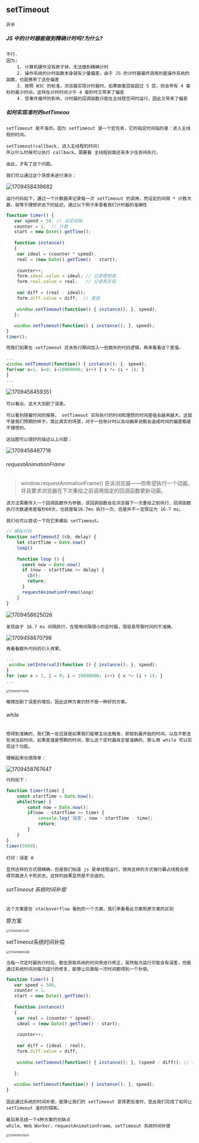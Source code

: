 ## setTimeout

```
异步
```

##### JS 中的计时器能做到精确计时吗?为什么?

```
不⾏.
因为:
	1. 计算机硬件没有原⼦钟，⽆法做到精确计时
	2. 操作系统的计时函数本身就有少量偏差，由于 JS 的计时器最终调⽤的是操作系统的函数，也就携带了这些偏差
	3. 按照 W3C 的标准，浏览器实现计时器时，如果嵌套层级超过 5 层，则会带有 4 毫秒的最少时间，这样在计时时间少于 4 毫秒时⼜带来了偏差
	4. 受事件循环的影响，计时器的回调函数只能在主线程空闲时运⾏，因此⼜带来了偏差
```

##### 如何实现准时的setTimeou

```
setTimeout 是不准的。因为 setTimeout 是一个宏任务，它的指定时间指的是：进入主线程的时间。

setTimeout(callback, 进入主线程的时间)
所以什么时候可以执行 callback，需要看 主线程前面还有多少任务待执行。

由此，才有了这个问题。

我们可以通过这个场景来进行演示：
```

![1709458439682](C:\Users\Administrator\AppData\Roaming\Typora\typora-user-images\1709458439682.png)

```
运行代码如下，通过一个计数器来记录每一次 setTimeout 的调用，而设定的间隔 * 计数次数，就等于理想状态下的延迟，通过以下例子来查看我们计时器的准确性
```

```js
function timer() { 
   var speed = 50, // 设定间隔 
   counter = 1,  // 计数 
   start = new Date().getTime(); 
    
   function instance() 
   { 
    var ideal = (counter * speed), 
    real = (new Date().getTime() - start); 
     
    counter++; 
    form.ideal.value = ideal; // 记录理想值 
    form.real.value = real;   // 记录真实值 
 
    var diff = (real - ideal); 
    form.diff.value = diff;  // 差值 
 
    window.setTimeout(function() { instance(); }, speed); 
   }; 
    
   window.setTimeout(function() { instance(); }, speed); 
} 
timer(); 
```

```js
而我们如果在 setTimeout 还未执行期间加入一些额外的代码逻辑，再来看看这个差值。

... 
window.setTimeout(function() { instance(); }, speed); 
for(var x=1, i=0; i<10000000; i++) { x *= (i + 1); } 
} 
... 
```

![1709458459351](C:\Users\Administrator\AppData\Roaming\Typora\typora-user-images\1709458459351.png)

```
可以看出，这大大加剧了误差。

可以看到随着时间的推移， setTimeout 实际执行的时间和理想的时间差值会越来越大，这就不是我们预期的样子。类比真实的场景，对于一些倒计时以及动画来说都会造成时间的偏差都是不理想的。

这站图可以很好的描述以上问题：
```

![1709458497716](C:\Users\Administrator\AppData\Roaming\Typora\typora-user-images\1709458497716.png)

###### requestAnimationFrame

> window.requestAnimationFrame() 告诉浏览器——你希望执行一个动画，并且要求浏览器在下次重绘之前调用指定的回调函数更新动画。

```
该方法需要传入一个回调函数作为参数，该回调函数会在浏览器下一次重绘之前执行，回调函数执行次数通常是每秒60次，也就是每16.7ms 执行一次，但是并不一定保证为 16.7 ms。

我们也可以尝试一下将它来模拟 setTimeout。
```

```js
// 模拟代码 
function setTimeout2 (cb, delay) { 
    let startTime = Date.now() 
    loop() 
   
    function loop () { 
      const now = Date.now() 
      if (now - startTime >= delay) { 
        cb(); 
        return; 
      } 
      requestAnimationFrame(loop) 
    } 
} 
```

![1709458625026](C:\Users\Administrator\AppData\Roaming\Typora\typora-user-images\1709458625026.png)

```
发现由于 16.7 ms 间隔执行，在使用间隔很小的定时器，很容易导致时间的不准确。
```

![1709458670798](C:\Users\Administrator\AppData\Roaming\Typora\typora-user-images\1709458670798.png)

```js
再看看额外代码的引入效果。

... 
 window.setInterval2(function () { instance(); }, speed); 
} 
for (var x = 1, i = 0; i < 10000000; i++) { x *= (i + 1); } 
... 
```

<img src="C:\Users\Administrator\AppData\Roaming\Typora\typora-user-images\1709458713486.png" alt="1709458713486" style="zoom:50%;" />

```
略微加剧了误差的增加，因此这种方案仍然不是一种好的方案。
```

###### while

```
想得到准确的，我们第一反应就是如果我们能够主动去触发，获取到最开始的时间，以及不断去轮询当前时间，如果差值是预期的时间，那么这个定时器肯定是准确的，那么用 while 可以实现这个功能。

理解起来也很简单：
```

![1709458767647](C:\Users\Administrator\AppData\Roaming\Typora\typora-user-images\1709458767647.png)

```js
代码如下：

function timer(time) { 
    const startTime = Date.now(); 
    while(true) { 
        const now = Date.now(); 
        if(now - startTime >= time) { 
            console.log('误差', now - startTime - time); 
            return; 
        } 
    } 
} 
timer(5000); 
```

```
打印：误差 0

显然这样的方式很精确，但是我们知道 js 是单线程运行，使用这样的方式强行霸占线程会使得页面进入卡死状态，这样的结果显然是不合适的。
```

###### setTimeout 系统时间补偿

```
这个方案是在 stackoverflow 看到的一个方案，我们来看看此方案和原方案的区别
```

原方案

<img src="C:\Users\Administrator\AppData\Roaming\Typora\typora-user-images\1709458873305.png" alt="1709458873305" style="zoom:50%;" />

setTimeout系统时间补偿

<img src="C:\Users\Administrator\AppData\Roaming\Typora\typora-user-images\1709458890246.png" alt="1709458890246" style="zoom:50%;" />

```
当每一次定时器执行时后，都去获取系统的时间来进行修正，虽然每次运行可能会有误差，但是通过系统时间对每次运行的修复，能够让后面每一次时间都得到一个补偿。
```

```js
function timer() { 
   var speed = 500, 
   counter = 1,  
   start = new Date().getTime(); 
    
   function instance() 
   { 
    var real = (counter * speed), 
    ideal = (new Date().getTime() - start); 
     
    counter++; 
 
    var diff = (ideal - real); 
    form.diff.value = diff; 
 
    window.setTimeout(function() { instance(); }, (speed - diff)); // 通过系统时间进行修复 
 
   }; 
    
   window.setTimeout(function() { instance(); }, speed); 
} 
```

```
因此通过系统的时间补偿，能够让我们的 setTimeout 变得更加准时，至此我们完成了如何让 setTimeout 准时的探索。
```

```
最后来总结一下4种方案的优缺点
while、Web Worker、requestAnimationFrame、setTimeout 系统时间补偿
```

<img src="C:\Users\Administrator\AppData\Roaming\Typora\typora-user-images\1709459031924.png" alt="1709459031924" style="zoom:50%;" />

